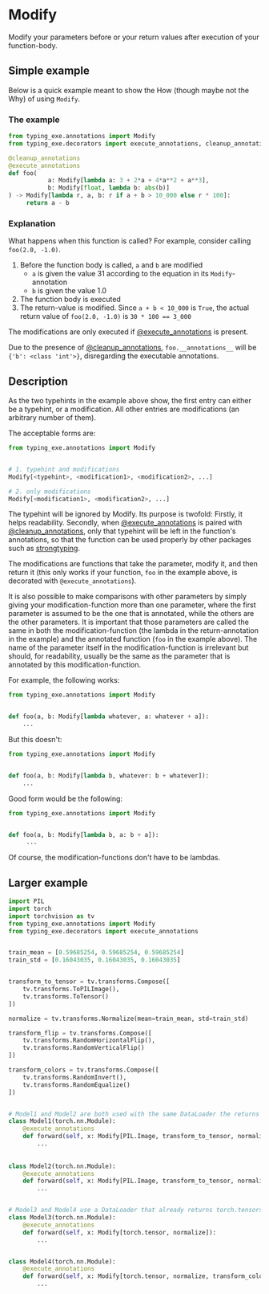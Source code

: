 # Modify

Modify your parameters before or your return values after execution of your function-body.
    
## Simple example

Below is a quick example meant to show the How (though maybe not the Why) of using `Modify`.

### The example
    
```python
from typing_exe.annotations import Modify
from typing_exe.decorators import execute_annotations, cleanup_annotations

@cleanup_annotations
@execute_annotations
def foo(
           a: Modify[lambda a: 3 + 2*a + 4*a**2 + a**3], 
           b: Modify[float, lambda b: abs(b)]
) -> Modify[lambda r, a, b: r if a + b > 10_000 else r * 100]:
     return a - b
```

### Explanation

What happens when this function is called? For example, consider calling `foo(2.0, -1.0)`.

1. Before the function body is called, `a` and `b` are modified
    - `a` is given the value 31 according to the equation in its `Modify`-annotation
    - `b` is given the value 1.0
2. The function body is executed
3. The return-value is modified. Since `a + b < 10_000` is `True`, the actual return value of `foo(2.0, -1.0)` 
is `30 * 100 == 3_000`

The modifications are only executed if [@execute_annotations](https://snimu.github.io/typing-exe/execute_annotations/)
is present.

Due to the presence of [@cleanup_annotations](https://snimu.github.io/typing-exe/cleanup_annotations/), 
`foo.__annotations__` will be `{'b': <class 'int'>}`, disregarding the executable annotations.
        
## Description
        
As the two typehints in the example above show, the first entry can either be a typehint, 
or a modification. All other entries are modifications (an arbitrary number of them).

The acceptable forms are:

```python
from typing_exe.annotations import Modify


# 1. typehint and modifications
Modify[<typehint>, <modification1>, <modification2>, ...]

# 2. only modifications
Modify[<modification1>, <modification2>, ...]
```
    
The typehint will be ignored by Modify. Its purpose is twofold: Firstly, it helps readability.
Secondly, when [@execute_annotations](https://snimu.github.io/typing-exe/execute_annotations/)
is paired with [@cleanup_annotations](https://snimu.github.io/typing-exe/cleanup_annotations/), 
only that typehint will be left in the function's annotations, so that the function can be used 
properly by other packages such as [strongtyping](https://github.com/FelixTheC/strongtyping).
    
The modifications are functions that 
take the parameter, modify it, and then return it 
(this only works if your function, `foo` in the example above, is decorated with 
`@execute_annotations`). 
    
It is also possible to make comparisons with other parameters by simply giving your modification-function
more than one parameter, where the first parameter is assumed to be the one that is annotated, 
while the others are the other parameters. It is important that those parameters are called the 
same in both the modification-function (the lambda in the return-annotation in the example) and 
the annotated function (`foo` in the example above). The name of the parameter itself in the 
modification-function is irrelevant but should, for readability, usually be the same as the parameter
that is annotated by this modification-function.
    
For example, the following works:
    
```python
from typing_exe.annotations import Modify


def foo(a, b: Modify[lambda whatever, a: whatever + a]):
    ...
```
        
But this doesn't:
    
```python
from typing_exe.annotations import Modify


def foo(a, b: Modify[lambda b, whatever: b + whatever]):
    ...
```
    
Good form would be the following:
    
```python
from typing_exe.annotations import Modify


def foo(a, b: Modify[lambda b, a: b + a]):
     ...
```
        
Of course, the modification-functions don't have to be lambdas. 

## Larger example

```python
import PIL
import torch 
import torchvision as tv
from typing_exe.annotations import Modify
from typing_exe.decorators import execute_annotations


train_mean = [0.59685254, 0.59685254, 0.59685254]
train_std = [0.16043035, 0.16043035, 0.16043035]


transform_to_tensor = tv.transforms.Compose([
    tv.transforms.ToPILImage(), 
    tv.transforms.ToTensor()
])

normalize = tv.transforms.Normalize(mean=train_mean, std=train_std)

transform_flip = tv.transforms.Compose([
    tv.transforms.RandomHorizontalFlip(),
    tv.transforms.RandomVerticalFlip()
])

transform_colors = tv.transforms.Compose([
    tv.transforms.RandomInvert(),
    tv.transforms.RandomEqualize()
])


# Model1 and Model2 are both used with the same DataLoader the returns PIL.Images
class Model1(torch.nn.Module):
    @execute_annotations
    def forward(self, x: Modify[PIL.Image, transform_to_tensor, normalize]):
        ...
   
   
class Model2(torch.nn.Module):
    @execute_annotations
    def forward(self, x: Modify[PIL.Image, transform_to_tensor, normalize, transform_flip]):
        ...


# Model3 and Model4 use a DataLoader that already returns torch.tensors
class Model3(torch.nn.Module):
    @execute_annotations
    def forward(self, x: Modify[torch.tensor, normalize]):
        ...


class Model4(torch.nn.Module):
    @execute_annotations
    def forward(self, x: Modify[torch.tensor, normalize, transform_colors, transform_flip]):
        ...
```
    